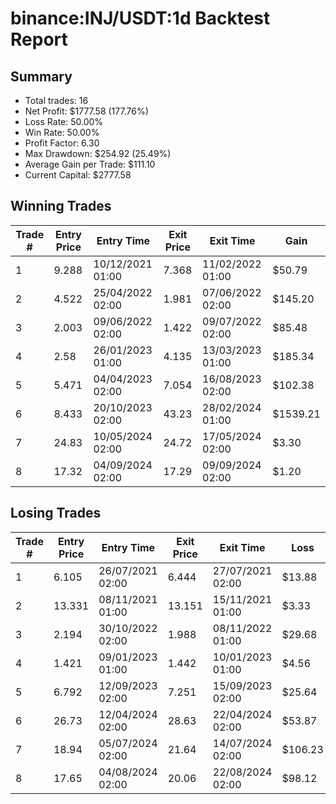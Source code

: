 # binance:INJ/USDT:1d Backtest Report

## Summary

- Total trades: 16
- Net Profit: $1777.58 (177.76%)
- Loss Rate: 50.00%
- Win Rate: 50.00%
- Profit Factor: 6.30
- Max Drawdown: $254.92 (25.49%)
- Average Gain per Trade: $111.10
- Current Capital: $2777.58

## Winning Trades

| Trade # | Entry Price | Entry Time | Exit Price | Exit Time | Gain |
|---------|-------------|------------|------------|-----------|------|
| 1 | 9.288 | 10/12/2021 01:00 | 7.368 | 11/02/2022 01:00 | $50.79 |
| 2 | 4.522 | 25/04/2022 02:00 | 1.981 | 07/06/2022 02:00 | $145.20 |
| 3 | 2.003 | 09/06/2022 02:00 | 1.422 | 09/07/2022 02:00 | $85.48 |
| 4 | 2.58 | 26/01/2023 01:00 | 4.135 | 13/03/2023 01:00 | $185.34 |
| 5 | 5.471 | 04/04/2023 02:00 | 7.054 | 16/08/2023 02:00 | $102.38 |
| 6 | 8.433 | 20/10/2023 02:00 | 43.23 | 28/02/2024 01:00 | $1539.21 |
| 7 | 24.83 | 10/05/2024 02:00 | 24.72 | 17/05/2024 02:00 | $3.30 |
| 8 | 17.32 | 04/09/2024 02:00 | 17.29 | 09/09/2024 02:00 | $1.20 |


## Losing Trades

| Trade # | Entry Price | Entry Time | Exit Price | Exit Time | Loss |
|---------|-------------|------------|------------|-----------|------|
| 1 | 6.105 | 26/07/2021 02:00 | 6.444 | 27/07/2021 02:00 | $13.88 |
| 2 | 13.331 | 08/11/2021 01:00 | 13.151 | 15/11/2021 01:00 | $3.33 |
| 3 | 2.194 | 30/10/2022 02:00 | 1.988 | 08/11/2022 01:00 | $29.68 |
| 4 | 1.421 | 09/01/2023 01:00 | 1.442 | 10/01/2023 01:00 | $4.56 |
| 5 | 6.792 | 12/09/2023 02:00 | 7.251 | 15/09/2023 02:00 | $25.64 |
| 6 | 26.73 | 12/04/2024 02:00 | 28.63 | 22/04/2024 02:00 | $53.87 |
| 7 | 18.94 | 05/07/2024 02:00 | 21.64 | 14/07/2024 02:00 | $106.23 |
| 8 | 17.65 | 04/08/2024 02:00 | 20.06 | 22/08/2024 02:00 | $98.12 |

